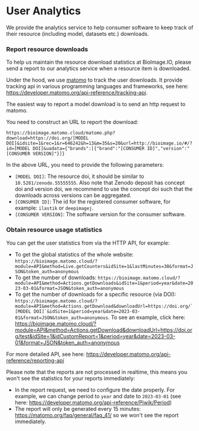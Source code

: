 # User Analytics

We provide the analytics service to help consumer software to keep track of their resource (including model, datasets etc.) downloads.

### Report resource downloads

To help us maintain the resource download statistics at BioImage.IO, please send a report to our analytics service when a resource item is downloaded.

Under the hood, we use [matomo](https://matomo.org) to track the user downloads. It provide tracking api in various programming languages and frameworks, see here: https://developer.matomo.org/api-reference/tracking-api.

The easiest way to report a model download is to send an http request to matomo.


You need to construct an URL to report the download:

`https://bioimage.matomo.cloud/matomo.php?download=https://doi.org/[MODEL DOI]&idsite=1&rec=1&r=646242&h=13&m=35&s=20&url=http://bioimage.io/#/?id=[MODEL DOI]&uadata={"brands":[{"brand":"[CONSUMER ID]","version":"[CONSUMER VERSION]"}]}`


In the above URL, you need to provide the following parameters:
 * `[MODEL DOI]`: The resource doi, it should be similar to `10.5281/zenodo.55555555`. Also note that Zenodo deposit has concept doi and version doi, we recommend to use the concept doi such that the downloads across versions can be aggregated.
 * `[CONSUMER ID]`: The id for the registered consumer software, for example: `ilastik` or `deepimagej`.
 * `[CONSUMER VERSION]`: The software version for the consumer software.


### Obtain resource usage statistics
You can get the user statistics from via the HTTP API, for example:
 * To get the global statistics of the whole website: `https://bioimage.matomo.cloud/?module=API&method=Live.getCounters&idSite=1&lastMinutes=30&format=JSON&token_auth=anonymous`
 * To get the number of downloads: `https://bioimage.matomo.cloud/?module=API&method=Actions.getDownloads&idSite=1&period=year&date=2023-03-01&format=JSON&token_auth=anonymous`
 * To get the number of downloads for a specific resource (via DOI): ```https://bioimage.matomo.cloud/?module=API&method=Actions.getDownload&downloadUrl=https://doi.org/`[MODEL DOI]`&idSite=1&period=year&date=2023-03-01&format=JSON&token_auth=anonymous```. To see an example, click here: https://bioimage.matomo.cloud/?module=API&method=Actions.getDownload&downloadUrl=https://doi.org/test&idSite=1&idCustomReport=1&period=year&date=2023-03-01&format=JSON&token_auth=anonymous

 For more detailed API, see here: https://developer.matomo.org/api-reference/reporting-api

 
Please note that the reports are not processed in realtime, this means you won't see the statistics for your reports immediately:
 - In the report request, we need to configure the date properly. For example, we can change period to `year` and date to `2023-03-01` (see here: https://developer.matomo.org/api-reference/Piwik/Period)
 - The report will only be generated every 15 minutes: https://matomo.org/faq/general/faq_41/ so we won't see the report immediately.


